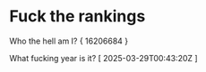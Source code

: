 # Fuck the rankings

Who the hell am I?
{ 16206684 }

What fucking year is it?
[ 2025-03-29T00:43:20Z ]
